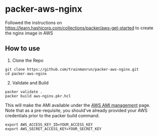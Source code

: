 # packer-aws-nginx

Followed the instructions on https://learn.hashicorp.com/collections/packer/aws-get-started to create the nginx image in AWS

## How to use
1. Clone the Repo
```
git clone https://github.com/trainmanrun/packer-aws-nginx.git
cd packer-aws-nginx
```
2. Validate and Build
```
packer validate .
packer build aws-nginx.pkr.hcl
```
This will make the AMI available under the [AWS AMI management](https://ap-southeast-2.console.aws.amazon.com/ec2/v2/home?region=ap-southeast-2#Images:visibility=owned-by-me;sort=name) page. Note that as a pre-requisite, you should've already provided your AWS credentials prior to the packer build command.
```
export AWS_ACCESS_KEY_ID=YOUR_ACCESS_KEY
export AWS_SECRET_ACCESS_KEY=YOUR_SECRET_KEY
```
